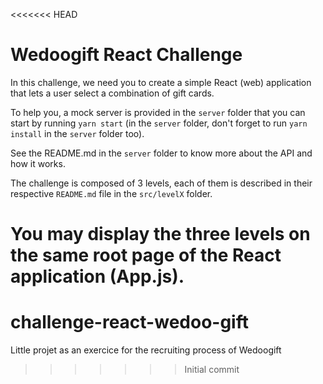 <<<<<<< HEAD
# Wedoogift React Challenge

In this challenge, we need you to create a simple React (web)
application that lets a user select a combination of gift cards.

To help you, a mock server is provided in the `server` folder that
you can start by running `yarn start` (in the `server` folder,
don't forget to run `yarn install` in the `server` folder too).

See the README.md in the `server` folder to know more about the
API and how it works.

The challenge is composed of 3 levels, each of them is described
in their respective `README.md` file in the `src/levelX` folder.

**You may display the three levels on the same root page of the
React application (App.js).**
=======
# challenge-react-wedoo-gift
Little projet as an exercice for the recruiting process of Wedoogift
>>>>>>> Initial commit
